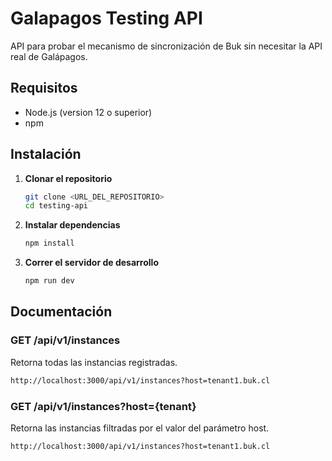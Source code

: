# Galapagos Testing API

API para probar el mecanismo de sincronización de Buk sin necesitar la API real de Galápagos.

## Requisitos

- Node.js (version 12 o superior)
- npm

## Instalación

1. **Clonar el repositorio**

   ```bash
   git clone <URL_DEL_REPOSITORIO>
   cd testing-api
   ```

2. **Instalar dependencias**

   ```bash
   npm install
   ```
   
3. **Correr el servidor de desarrollo**

   ```bash
   npm run dev
   ```
   
## Documentación

### GET /api/v1/instances

Retorna todas las instancias registradas.
```bash
http://localhost:3000/api/v1/instances?host=tenant1.buk.cl
```

### GET /api/v1/instances?host={tenant}
Retorna las instancias filtradas por el valor del parámetro host.
```bash
http://localhost:3000/api/v1/instances?host=tenant1.buk.cl
```


